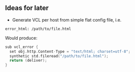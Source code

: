 ## Ideas for later

* Generate VCL per host from simple flat config file, i.e.

```
error_html: /path/to/file.html
```

Would produce:

```cpp
sub vcl_error {
  set obj.http.Content-Type = "text/html; charset=utf-8";
  synthetic std.fileread("/path/to/file.html");
  return (deliver);
}
```
